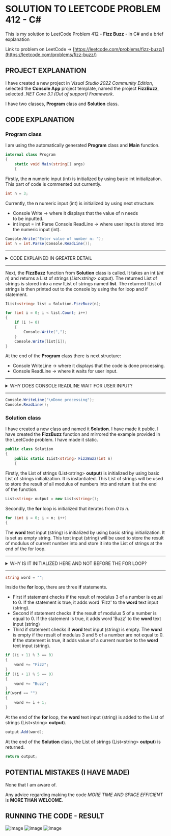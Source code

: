 # SOLUTION TO LEETCODE PROBLEM 412 - C#

This is my solution to LeetCode Problem 412 - **Fizz Buzz** - in C# and a brief explanation

Link to problem on LeetCode -> [https://leetcode.com/problems/fizz-buzz/](https://leetcode.com/problems/fizz-buzz/)

## PROJECT EXPLANATION

I have created a new project in _Visual Studio 2022 Community Edition_, selected the **Console App** project template, named the project **FizzBuzz**, selected _.NET Core 3.1 (Out of support) Framework_.

I have two classes, **Program** class and **Solution** class.

## CODE EXPLANATION

### Program class 

I am using the automatically generated **Program** class and **Main** function.

```cs
internal class Program
{
    static void Main(string[] args)
    {
```

Firstly, the **n** numeric input (int) is initialized by using basic int initialization. This part of code is commented out currently.

```cs
int n = 3;
```

Currently, the **n** numeric input (int) is initialized by using next structure:

- Console Write -> where it displays that the value of n needs to be inputted.
- int input = int Parse Console ReadLine -> where user input is stored into the numeric input (int).

```cs
Console.Write("Enter value of number n: ");
int n = int.Parse(Console.ReadLine());
```

---

<details>
<summary>CODE EXPLAINED IN GREATER DETAIL</summary><br>
- Console.ReadLine always takes user input in a text format (string) . To convert the text input (string) into a numeric input (int) -> int Parse needs to be used.<br>
</details>

---

Next, the **FizzBuzz** function from **Solution** class is called. It takes an int (_int n_) and returns a List of strings (_List\<string> output_). The returned List of strings is stored into a new IList of strings named **list**.
The returned IList of strings is then printed out to the console by using the for loop and if statement.

```cs
IList<string> list = Solution.FizzBuzz(n);

for (int i = 0; i < list.Count; i++)
{
    if (i != 0)
    {
        Console.Write(",");
    }
    Console.Write(list[i]);
}
```

At the end of the **Program** class there is next structure:

- Console WriteLine -> where it displays that the code is done processing.
- Console ReadLine -> where it waits for user input.

---

<details>
<summary>WHY DOES CONSOLE READLINE WAIT FOR USER INPUT?</summary><br>
To stop the code from automatically completing and exiting and us not being able to check the result of the code.<br>
</details>

---

```cs
Console.WriteLine("\nDone processing");
Console.ReadLine();
```

### Solution class 

I have created a new class and named it **Solution**. I have made it public. I have created the **FizzBuzz** function and mirrored the example provided in the LeetCode problem. I have made it static.

```cs
public class Solution
{
    public static IList<string> FizzBuzz(int n)
    {
```

Firstly, the List of strings (List\<string> **output**) is initialized by using basic List of strings initialization. It is instantiated. This List of strings will be used to store the result of all modulus of numbers into and return it at the end of the function.

```cs
List<string> output = new List<string>();
```

Secondly, the **for** loop is initialized that iterates from _0 to n_.

```cs
for (int i = 0; i < n; i++)
{
```

The **word** text input (string) is initialized by using basic string initialization. It is set as empty string. This text input (string) will be used to store the result of modulus of current number into and store it into the List of strings at the end of the for loop.

---

<details>
<summary>WHY IS IT INITIALIZED HERE AND NOT BEFORE THE FOR LOOP?</summary><br>
Because it needs to be set as empty string at every for loop iteration to correctly display the result of modulus of current number.<br>
</details>

---

```cs
string word = "";
```

Inside the **for** loop, there are three **if** statements.

- First if statement checks if the result of modulus 3 of a number is equal to 0. If the statement is true, it adds word 'Fizz' to the **word** text input (string).
- Second if statement checks if the result of modulus 5 of a number is equal to 0. If the statement is true, it adds word 'Buzz' to the **word** text input (string)
- Third if statement checks if **word** text input (string) is empty. The **word** is empty if the result of modulus 3 and 5 of a number are not equal to 0. If the statement is true, it adds value of a current number to the **word** text input (string).

```cs
if ((i + 1) % 3 == 0)
{
    word += "Fizz";
}
if ((i + 1) % 5 == 0)
{
    word += "Buzz";
}
if(word == "")
{
    word += i + 1;
}
```

At the end of the **for** loop, the **word** text input (string) is added to the List of strings (List\<string> **output**).

```cs
output.Add(word);
```

At the end of the **Solution** class, the List of strings (List\<string> **output**) is returned.

```cs
return output;
```

## POTENTIAL MISTAKES (I HAVE MADE)

None that I am aware of.

Any advice regarding making the code _MORE TIME AND SPACE EFFICIENT_ is **MORE THAN WELCOME**.

## RUNNING THE CODE - RESULT

![image](https://github.com/jerkdavi/LeetCode-Problem-412-Solution-CSharp/assets/75536158/70a7c6ac-1383-4a1e-91b5-c84598d25217) ![image](https://github.com/jerkdavi/LeetCode-Problem-412-Solution-CSharp/assets/75536158/e61cb58d-ae08-4016-abd4-616eeabe36d7) ![image](https://github.com/jerkdavi/LeetCode-Problem-412-Solution-CSharp/assets/75536158/4f768fdb-0c5b-4edb-b5f1-8a446469da85)



